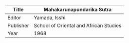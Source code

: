 |Title | Mahakarunapundarika Sutra 
| --- | --- 
|Editor | Yamada, Isshi
|Publisher | School of Oriental and African Studies
|Year | 1968